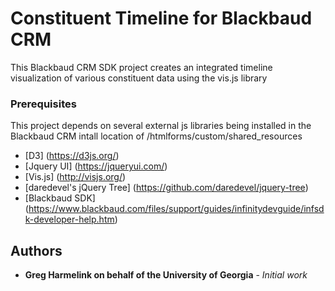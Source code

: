 # Constituent Timeline for Blackbaud CRM

This Blackbaud CRM SDK project creates an integrated timeline visualization of various constituent data using the vis.js library

### Prerequisites

This project depends on several external js libraries being installed in the Blackbaud CRM intall location of /htmlforms/custom/shared_resources
* [D3] (https://d3js.org/)
* [Jquery UI] (https://jqueryui.com/)
* [Vis.js] (http://visjs.org/)
* [daredevel's jQuery Tree] (https://github.com/daredevel/jquery-tree)
* [Blackbaud SDK] (https://www.blackbaud.com/files/support/guides/infinitydevguide/infsdk-developer-help.htm)

## Authors

* **Greg Harmelink on behalf of the University of Georgia** - *Initial work* 
